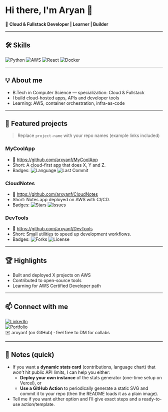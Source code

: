 # Hi there, I'm Aryan 👋
🚀 **Cloud & Fullstack Developer | Learner | Builder**

---

## 🛠️ Skills
![Python](https://img.shields.io/badge/-Python-333?style=flat&logo=python)
![AWS](https://img.shields.io/badge/-AWS-333?style=flat&logo=amazon-aws)
![React](https://img.shields.io/badge/-React-333?style=flat&logo=react)
![Docker](https://img.shields.io/badge/-Docker-333?style=flat&logo=docker)

---

## 💡 About me
- B.Tech in Computer Science — specialization: Cloud & Fullstack
- I build cloud-hosted apps, APIs and developer tools
- Learning: AWS, container orchestration, infra-as-code

---

## 🚀 Featured projects
> Replace `project-name` with your repo names (example links included)

### MyCoolApp
- 🔗 https://github.com/arxyanf/MyCoolApp  
- Short: A cloud-first app that does X, Y and Z.  
- Badges:
  ![Language](https://img.shields.io/github/languages/top/arxyanf/MyCoolApp?style=flat)
  ![Last Commit](https://img.shields.io/github/last-commit/arxyanf/MyCoolApp?style=flat)

### CloudNotes
- 🔗 https://github.com/arxyanf/CloudNotes  
- Short: Notes app deployed on AWS with CI/CD.  
- Badges:
  ![Stars](https://img.shields.io/github/stars/arxyanf/CloudNotes?style=social)
  ![Issues](https://img.shields.io/github/issues/arxyanf/CloudNotes?style=flat)

### DevTools
- 🔗 https://github.com/arxyanf/DevTools  
- Short: Small utilities to speed up development workflows.  
- Badges:
  ![Forks](https://img.shields.io/github/forks/arxyanf/DevTools?style=social)
  ![License](https://img.shields.io/github/license/arxyanf/DevTools?style=flat)

---

## 🏆 Highlights
- Built and deployed X projects on AWS
- Contributed to open-source tools
- Learning for AWS Certified Developer path

---

## 📫 Connect with me
[![LinkedIn](https://img.shields.io/badge/LinkedIn-blue?style=flat&logo=linkedin)](https://linkedin.com/in/YOUR-LINK)  
[![Portfolio](https://img.shields.io/badge/Website-000?style=flat&logo=vercel)](https://YOUR-WEBSITE.com)  
✉️ arxyanf (on GitHub) · feel free to DM for collabs

---

## 📝 Notes (quick)
- If you want a **dynamic stats card** (contributions, language chart) that *won’t* hit public API limits, I can help you either:
  - **Deploy your own instance** of the stats generator (one-time setup on Vercel), or
  - **Use a GitHub Action** to periodically generate a static SVG and commit it to your repo (then the README loads it as a plain image).
- Tell me if you want either option and I’ll give exact steps and a ready-to-use action/template.
